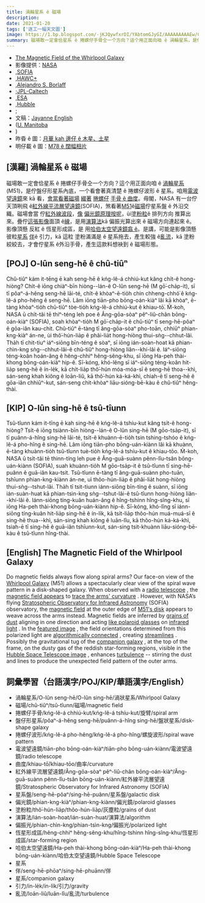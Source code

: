```yaml
---
title: 渦輪星系 ê 磁場
description:
date: 2021-01-20
tags: ['逐工一幅天文圖']
image: https://1.bp.blogspot.com/-jKJQywfxrDI/YAbtomGJyGI/AAAAAAAAAEw/C_4G8CXA7BYDAjKM7H029rFkCHzTvm5aACLcBGAsYHQ/s1200/M51Bfield_Sofia_960.jpeg
summary: 磁場敢一定會佮星系 ê 捲螺仔手骨仝一个方向？這个用正面向咱 ê 渦輪星系，是佇盤仔形星系內底，一个看會著真清楚 ê 捲螺仔波形 ê 星系。
---
```


- [The Magnetic Field of the Whirlpool Galaxy](https://apod.nasa.gov/apod/ap210120.html)
- 影像提供：[NASA](https://www.nasa.gov/)
- ,[SOFIA](https://www.nasa.gov/mission_pages/SOFIA/overview/index.html)
- ,[HAWC+](https://www.nasa.gov/ames/image-feature/one-of-a-kind-camera-added-to-sofia)
- ,[Alejandro S. Borlaff](https://borlaff.github.io/)
- ;[JPL-Caltech](https://www.jpl.nasa.gov/)
- ,[ESA](https://www.esa.int/)
- ,[Hubble](https://www.nasa.gov/mission_pages/hubble/story/index.html)
- ;
- 文稿：[Jayanne English](http://www2.physics.umanitoba.ca/u/english/)
- ([U. Manitoba](https://sci.umanitoba.ca/physics-astronomy/)
- )
- 昨昏 ê 圖：[月華 kah 邊仔 ê 木星、土星](https://apod-taigi.blogspot.com/2021/01/20210119.html)
- 明仔載 ê 圖：[M78 ê 闊幅相片](https://apod-taigi.blogspot.com/2021/01/20210121.html)

## [漢羅] 渦輪星系 ê 磁場

磁場敢一定會佮星系 ê 捲螺仔手骨仝一个方向？這个用正面向咱 ê [渦輪星系](https://apod.nasa.gov/apod/ap190506.html)(M51)，是佇盤仔形星系內底，一个看會著真清楚 ê 捲螺仔波形 ê 星系。咱用[電波望遠鏡](https://en.wikipedia.org/wiki/Radio_telescope)來 kā 看，[會當看著磁場](https://apod.nasa.gov/apod/ap191216.html) [綴著](https://www.mpifr-bonn.mpg.de/research/fundamental/cosmag) [捲螺仔](https://www.mpifr-bonn.mpg.de/research/fundamental/cosmag) [手骨 ê 曲度](https://www.mpifr-bonn.mpg.de/research/fundamental/cosmag)。毋閣，NASA 有一台佇天頂咧飛 ê[紅外線平流層望遠鏡](https://www.nasa.gov/mission_pages/SOFIA/overview/index.html)(SOFIA)，煞看著[M51](https://youtu.be/yiv6a8BVzPE)ê[磁場](https://www.universetoday.com/76515/magnetic-field/)佇星系盤 ê 外沿交織。磁場會當 佇[紅外線波段](https://science.nasa.gov/ems/07_infraredwaves)，[像](https://www.baumer.com/ch/en/service-support/technology-highlights/polarization/a/Polarization) [偏光鏡原理按呢](https://www.baumer.com/ch/en/service-support/technology-highlights/polarization/a/Polarization)，ùi[塗粉粒](https://astronomy.swin.edu.au/cosmos/D/Dust+Grain)ê 排列方向 推算出來。疊佇[這張影像](https://www.nasa.gov/feature/magnetic-chaos-hidden-within-the-whirlpool-galaxy)面頂 ê[線](https://youtu.be/6UlsArvbTeo)，是用[演算法](https://en.wikipedia.org/wiki/Line_integral_convolution)kā 偏振光算出來 ê 磁場方向連起來 ê。影像頂懸 反紅 ê 恆星形成區，是 用[哈伯太空望遠鏡翕 ê](https://hubblesite.org/contents/media/images/2005/12/1677-Image.html)。是講，可能是影像頂懸彼粒[星系](https://en.wikipedia.org/wiki/NGC_5195) [伴](https://en.wikipedia.org/wiki/NGC_5195)ê 引力，kā 這粒 塗粉滿滿是 ê 星系拖去，產生較強 ê[亂流](https://youtu.be/5zI9sG3pjVU)，kā 塗粉絞絞去，才會佇星系 ê外沿手骨，產生這款料想袂到 ê 磁場形態。

## [POJ] O-lûn seng-hē ê chû-tiûⁿ

Chû-tiûⁿ kám it-tēng ē kah seng-hē ê kńg-lê-á chhiú-kut kâng chi̍t-ê hong-hiòng? Chi̍t-ê iōng chiàⁿ-bīn hiòng--lán-ê O-lûn seng-hē (M gō͘-cha̍p-it), sī tī pôaⁿ-á-hêng seng-hē lāi-té, chi̍t-ê khòaⁿ-ē-tio̍h chin chheng-chhó͘ ê kńg-lê-á pho-hêng ê seng-hē. Lâm iōng tiān-pho bōng-oán-kiàⁿ lâi kā khòaⁿ, ē-tàng khòaⁿ-tio̍h chû-tiûⁿ tòe-tio̍h kńg-lê-á chhiú-kut ê khiau-tō͘. M̄-koh, NASA ū chi̍t-tâi tē thiⁿ-téng leh poe ê Âng-gōa-sòaⁿ pêⁿ-liû-chân bōng-oán-kiàⁿ (SOFIA), soah khòaⁿ-tio̍h M gō͘-cha̍p-it ê chû-tiûⁿ tī seng-hē-pôaⁿ ê gōa-iân kau-chit. Chû-tiûⁿ ē-tàng tī âng-gōa-sòaⁿ pho-toān, chhiūⁿ phian-kng-kiàⁿ án-ne, ùi thô͘-hún-lia̍p ê phâi-lia̍t hong-hiòng thui-sǹg--chhut-lâi. Tha̍h tī chit-tiuⁿ iáⁿ-siōng bīn-téng ê sòaⁿ, sī iōng ián-soàn-hoat kā phian-chìn-kng sǹg--chhut-lâi-ê chû-tiûⁿ hong-hiòng liân--khí-lâi ê. Iáⁿ-siōng téng-koân hoán-âng ê hêng-chhiⁿ hêng-sêng-khu, sī iōng Ha-peh thài-khong bōng-oán-kiàⁿ hip-ê. Sī-kóng, khó-lêng sī iáⁿ-siōng téng-koân hit-lia̍p seng-hē ê ín-le̍k, kā chi̍t-lia̍p thô͘-hún móa-móa-sī ê seng-hē thoa--khì, sán-seng khah kiông ê loān-liû, kā thô͘-hún ká-ká-khì, chiah-ē tī seng-hē ê gōa-iân chhiūⁿ-kut, sán-seng chit-khòaⁿ liāu-sióng-bē-kàu ê chû-tiûⁿ hêng-thài.

## [KIP] O-lûn sing-hē ê tsû-tîunn

Tsû-tîunn kám it-tīng ē kah sing-hē ê kńg-lê-á tshíu-kut kâng tsi̍t-ê hong-hiòng? Tsi̍t-ê iōng tsiànn-bīn hiòng--lán-ê O-lûn sing-hē (M gōo-tsa̍p-it), sī tī puânn-á-hîng sing-hē lāi-té, tsi̍t-ê khuànn-ē-tio̍h tsin tshing-tshóo ê kńg-lê-á pho-hîng ê sing-hē. Lâm iōng tiān-pho bōng-uán-kiànn lâi kā khuànn, ē-tàng khuànn-tio̍h tsû-tîunn tuè-tio̍h kńg-lê-á tshíu-kut ê khiau-tōo. M̄-koh, NASA ū tsi̍t-tâi tē thinn-tíng leh pue ê Âng-guā-suànn pênn-lîu-tsân bōng-uán-kiànn (SOFIA), suah khuànn-tio̍h M gōo-tsa̍p-it ê tsû-tîunn tī sing-hē-puânn ê guā-iân kau-tsit. Tsû-tîunn ē-tàng tī âng-guā-suànn pho-tuān, tshīunn phian-kng-kiànn án-ne, uì thôo-hún-lia̍p ê phâi-lia̍t hong-hiòng thui-sǹg--tshut-lâi. Tha̍h tī tsit-tiunn iánn-siōng bīn-tíng ê suànn, sī iōng ián-suàn-huat kā phian-tsìn-kng sǹg--tshut-lâi-ê tsû-tîunn hong-hiòng liân--khí-lâi ê. Iánn-siōng tíng-kuân huán-âng ê hîng-tshinn hîng-sîng-khu, sī iōng Ha-peh thài-khong bōng-uán-kiànn hip-ê. Sī-kóng, khó-lîng sī iánn-siōng tíng-kuân hit-lia̍p sing-hē ê ín-li̍k, kā tsi̍t-lia̍p thôo-hún muá-muá-sī ê sing-hē thua--khì, sán-sing khah kiông ê luān-lîu, kā thôo-hún ká-ká-khì, tsiah-ē tī sing-hē ê guā-iân tshīunn-kut, sán-sing tsit-khuànn liāu-sióng-bē-kàu ê tsû-tîunn hîng-thài.

## [English] The Magnetic Field of the Whirlpool Galaxy 

Do magnetic fields always flow along spiral arms? Our face-on view of the [Whirlpool Galaxy](https://apod.nasa.gov/apod/ap190506.html) (M51) allows a spectacularly clear view of the spiral wave pattern in a disk-shaped galaxy. When observed with a [radio telescope](https://en.wikipedia.org/wiki/Radio_telescope) , the [magnetic field appears](https://apod.nasa.gov/apod/ap191216.html) to [trace the arms' curvature](https://www.mpifr-bonn.mpg.de/research/fundamental/cosmag) . However, with NASA’s flying [Stratospheric Observatory for Infrared Astronomy](https://www.nasa.gov/mission_pages/SOFIA/overview/index.html) (SOFIA) observatory, the [magnetic field](https://www.universetoday.com/76515/magnetic-field/) at the outer edge of [M51's disk](https://youtu.be/yiv6a8BVzPE) appears to weave across the arms instead. Magnetic fields are inferred by [grains of dust](https://astronomy.swin.edu.au/cosmos/D/Dust+Grain) aligning in one direction and acting [like polaroid glasses](https://www.baumer.com/ch/en/service-support/technology-highlights/polarization/a/Polarization) on [infrared light](https://science.nasa.gov/ems/07_infraredwaves) . In the [featured image](https://www.nasa.gov/feature/magnetic-chaos-hidden-within-the-whirlpool-galaxy) , the field orientations determined from this polarized light are [algorithmically connected](https://en.wikipedia.org/wiki/Line_integral_convolution) , creating [streamlines](https://youtu.be/6UlsArvbTeo) . Possibly the gravitational tug of the [companion galaxy](https://en.wikipedia.org/wiki/NGC_5195) , at the top of the frame, on the dusty gas of the reddish star-forming regions, visible in the [Hubble Space Telescope image](https://hubblesite.org/contents/media/images/2005/12/1677-Image.html) , enhances [turbulence](https://youtu.be/5zI9sG3pjVU) -- stirring the dust and lines to produce the unexpected field pattern of the outer arms.

## 詞彙學習（台語漢字/POJ/KIP/華語漢字/English）

- 渦輪星系/O-lûn seng-hē/O-lûn sing-hē/渦狀星系/Whirlpool Galaxy
- 磁場/chû-tiûⁿ/tsû-tîunn/磁場/magnetic field
- 捲螺仔手骨/kńg-lê-á chhiú-kut/kńg-lê-á tshíu-kut/旋臂/spiral arm
- 盤仔形星系/pôaⁿ-á-hêng seng-hē/puânn-á-hîng sing-hē/盤狀星系/disk-shape galaxy
- 捲螺仔波形/kńg-lê-á pho-hêng/kńg-lê-á pho-hîng/螺旋波形/spiral wave pattern
- 電波望遠鏡/tiān-pho bōng-oán-kiàⁿ/tiān-pho bōng-uán-kiànn/電波望遠鏡/radio telescope
- 曲度/khiau-tō͘/khiau-tōo/曲率/curvature
- 紅外線平流層望遠鏡/Âng-gōa-sòaⁿ pêⁿ-liû-chân bōng-oán-kiàⁿ/Âng-guā-suànn pênn-lîu-tsân bōng-uán-kiànn/紅外線平流層望遠鏡/Stratospheric Observatory for Infrared Astronomy (SOFIA)
- 星系盤/seng-hē-pôaⁿ/sing-hē-puânn/星系盤/galactic disk
- 偏光鏡/phian-kng-kiàⁿ/phian-kng-kiànn/偏光鏡/polaroid glasses
- 塗粉粒/thô͘-hún-lia̍p/thôo-hún-lia̍p/灰塵粒/grains of dust
- 演算法/ián-soàn-hoat/ián-suàn-huat/演算法/algorithm
- 偏振光/phian-chìn-kng/phian-tsìn-kng/偏振光/polarized light
- 恆星形成區/hêng-chhiⁿ hêng-sêng-khu/hîng-tshinn hîng-sîng-khu/恆星形成區/star-forming region
- 哈伯太空望遠鏡/Ha-peh thài-khong bōng-oán-kiàⁿ/Ha-peh thài-khong bōng-uán-kiànn/哈伯太空望遠鏡/Hubble Space Telescope
- 星系
- 伴/seng-hē-phōaⁿ/sing-hē-phuānn/伴
- 星系/companion galaxy
- 引力/ín-le̍k/ín-li̍k/引力/gravity
- 亂流/loān-liû/luān-lîu/亂流/turbulence
